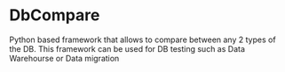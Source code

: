 # DbCompare
Python based framework that allows to compare between any 2 types of the DB. This framework can be used for DB testing such as Data Warehourse or Data migration
